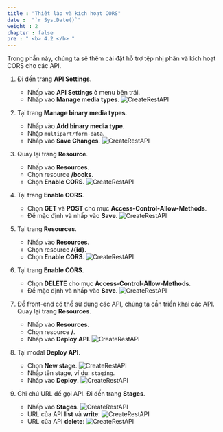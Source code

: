 ```yaml
---
title : "Thiết lập và kích hoạt CORS"
date :  "`r Sys.Date()`" 
weight : 2
chapter : false
pre : " <b> 4.2 </b> "
---
```


Trong phần này, chúng ta sẽ thêm cài đặt hỗ trợ tệp nhị phân và kích hoạt CORS cho các API.

1. Đi đến trang **API Settings**.
    - Nhấp vào **API Settings** ở menu bên trái.
    - Nhấp vào **Manage media types**.
      ![CreateRestAPI](/images/temp/1/65.png?width=90pc)

2. Tại trang **Manage binary media types**.
    - Nhấp vào **Add binary media type**.
    - Nhập `multipart/form-data`.
    - Nhấp vào **Save Changes**.
      ![CreateRestAPI](/images/temp/1/66.png?width=90pc)

3. Quay lại trang **Resource**.
    - Nhấp vào **Resources**.
    - Chọn resource **/books**.
    - Chọn **Enable CORS**.
      ![CreateRestAPI](/images/temp/1/67.png?width=90pc)

4. Tại trang **Enable CORS**.
    - Chọn **GET** và **POST** cho mục **Access-Control-Allow-Methods**.
    - Để mặc định và nhấp vào **Save**.
      ![CreateRestAPI](/images/temp/1/68.png?width=90pc)

5. Tại trang **Resources**.
    - Nhấp vào **Resources**.
    - Chọn resource **/{id}**.
    - Chọn **Enable CORS**.
      ![CreateRestAPI](/images/temp/1/69.png?width=90pc)

6. Tại trang **Enable CORS**.
    - Chọn **DELETE** cho mục **Access-Control-Allow-Methods**.
    - Để mặc định và nhấp vào **Save**.
      ![CreateRestAPI](/images/temp/1/70.png?width=90pc)

7. Để front-end có thể sử dụng các API, chúng ta cần triển khai các API. Quay lại trang **Resources**.
    - Nhấp vào **Resources**.
    - Chọn resource **/**.
    - Nhấp vào **Deploy API**.
      ![CreateRestAPI](/images/temp/1/71.png?width=90pc)

8. Tại modal **Deploy API**.
    - Chọn **New stage**.
      ![CreateRestAPI](/images/temp/1/72.png?width=90pc)
    - Nhập tên stage, ví dụ: `staging`.
    - Nhấp vào **Deploy**.
      ![CreateRestAPI](/images/temp/1/73.png?width=90pc)

9. Ghi chú URL để gọi API. Đi đến trang **Stages**.
    - Nhấp vào **Stages**.
      ![CreateRestAPI](/images/temp/1/74.png?width=90pc)
    - URL của API **list** và **write**:
      ![CreateRestAPI](/images/temp/1/75.png?width=90pc)
    - URL của API **delete**:
      ![CreateRestAPI](/images/temp/1/76.png?width=90pc)
